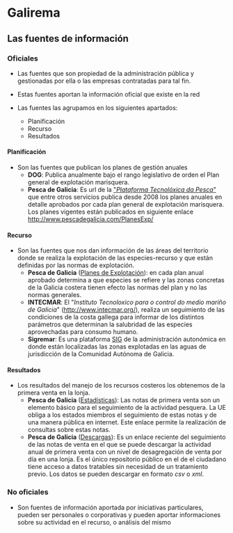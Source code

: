 # Galirema

## Las fuentes de información

### Oficiales

* Las fuentes que son propiedad de la administración pública y gestionadas por ella o las empresas contratadas para tal fin.

* Estas fuentes aportan la información oficial que existe en la red

* Las fuentes las agrupamos en los siguientes apartados:
	+ Planificación
	+ Recurso
	+ Resultados


#### Planificación
* Son las fuentes que publican los planes de gestión anuales
	* __DOG__: Publica anualmente bajo el rango legislativo de orden el Plan general de explotación marisquera.  
	+ __Pesca de Galicia__: Es url de la ["_Plataforma Tecnolóxica da Pesca_"][] que entre otros servicios publica desde 2008 los planes anuales en detalle aprobados por cada plan general de explotación marisquera. Los planes vigentes están publicados en siguiente enlace <http://www.pescadegalicia.com/PlanesExp/>  


#### Recurso
* Son las fuentes que nos dan información de las áreas del territorio donde se realiza la explotación de las especies-recurso y que están definidas por las normas de explotación.
	* __Pesca de Galicia__ ([Planes de Explotación][]): en cada plan anual aprobado determina a que especies se refiere y las zonas concretas de la Galicia costera tienen efecto las normas del plan y no las normas generales.  
	* __INTECMAR__: El "_Instituto Tecnoloxico para o control do medio mariño de Galicia_" (<http://www.intecmar.org/>), realiza un seguimiento de las condiciones de la costa  gallega para informar de los distintos parámetros que determinan la salubridad de las especies aprovechadas para consumo humano.  
	* __Sigremar__: Es una plataforma [SIG][] de la administración autonómica en donde están localizadas las zonas explotadas en las aguas de jurisdicción de la Comunidad Autónoma de Galicia.  


#### Resultados
* Los resultados del manejo de los recursos costeros los obtenemos de la primera venta en la lonja.
	+ __Pesca de Galicia__ ([Estadísticas][]): Las notas de primera venta son un elemento básico para el seguimiento de la actividad pesquera. La UE obliga a los estados miembros el seguimiento de estas notas y de una manera pública en internet. Este enlace permite la realización de consultas sobre estas notas.  
	+ __Pesca de Galicia__ ([Descargas][]): Es un enlace reciente del seguimiento de las notas de venta en el que se puede descargar la actividad anual de primera venta con un nivel de desagregación de venta por día en una lonja. Es el único repositorio público en el de el ciudadano tiene acceso a datos tratables sin necesidad de un tratamiento previo. Los datos se pueden descargar en formato _csv_ o _xml_.  

### No oficiales

* Son fuentes de información aportada por iniciativas particulares, pueden ser personales o corporativas y pueden aportar informaciones sobre su actividad en el recurso, o análisis del mismo


 ["_Plataforma Tecnolóxica da Pesca_"]: http://www.pescadegalicia.com/
 [SIG]: http://goo.gl/pdO6x
 [Estadísticas]: http://www.pescadegalicia.com/estadisticas.html
 [Descargas]: http://www.pescadegalicia.com/gl/descargas
 [Planes de Explotación]: http://www.pescadegalicia.com/PlanesExp/
